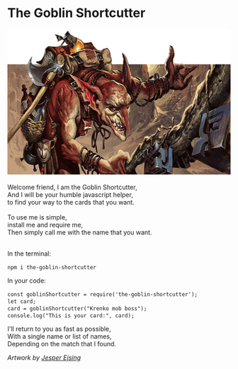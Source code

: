 # The Goblin Shortcutter

<div align="center">
  <img width="620" height="329" src="./img/goblin-shortcutter.jpg">
</div>
<br/>
Welcome friend, I am the Goblin Shortcutter,<br/>
And I will be your humble javascript helper,<br/>
to find your way to the cards that you want.
<br/><br/>
To use me is simple, <br/>
install me and require me,<br/>
Then simply call me with the name that you want.
<br/><br/>

In the terminal:
```
npm i the-goblin-shortcutter
```

In your code:
```
const goblinShortcutter = require('the-goblin-shortcutter');
let card;
card = goblinShortcutter("Krenko mob boss");
console.log("This is your card:", card);
```

I'll return to you as fast as possible,<br/>
With a single name or list of names, <br/>
Depending on the match that I found.

*Artwork by [Jesper Ejsing](http://jesperejsing.com/)*
